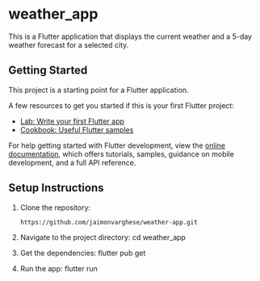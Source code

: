 # weather_app

This is a Flutter application that displays the current weather and a 5-day weather forecast for a selected city.

## Getting Started

This project is a starting point for a Flutter application.

A few resources to get you started if this is your first Flutter project:

- [Lab: Write your first Flutter app](https://docs.flutter.dev/get-started/codelab)
- [Cookbook: Useful Flutter samples](https://docs.flutter.dev/cookbook)

For help getting started with Flutter development, view the
[online documentation](https://docs.flutter.dev/), which offers tutorials,
samples, guidance on mobile development, and a full API reference.

## Setup Instructions

1. Clone the repository:
   ```sh
   https://github.com/jaimonvarghese/weather-app.git

2. Navigate to the project directory:
    cd weather_app

3. Get the dependencies:
    flutter pub get

4. Run the app:
    flutter run


